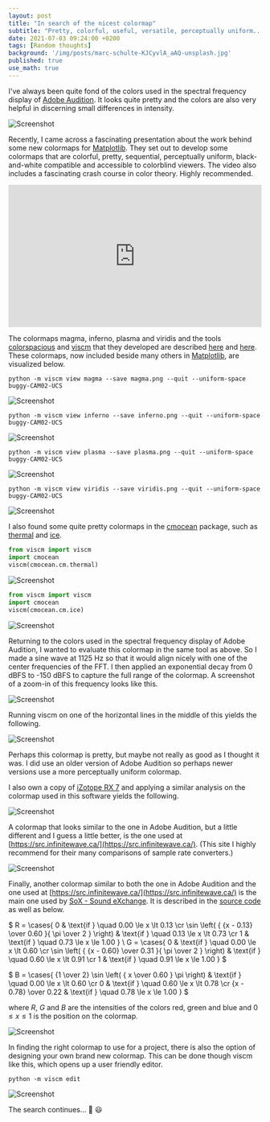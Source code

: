 ```yaml
---
layout: post
title: "In search of the nicest colormap"
subtitle: "Pretty, colorful, useful, versatile, perceptually uniform..."
date: 2021-07-03 09:24:00 +0200
tags: [Random thoughts]
background: '/img/posts/marc-schulte-KJCyvlA_aAQ-unsplash.jpg'
published: true
use_math: true
---
```


<!-- https://unsplash.com/photos/KJCyvlA_aAQ -->
<!-- https://unsplash.com/photos/mz471WAXhCU -->

I've always been quite fond of the colors used in the spectral frequency display of [Adobe Audition](https://www.adobe.com/se/products/audition.html). It looks quite pretty and the colors are also very helpful in discerning small differences in intensity. 

<img class="img-fluid" src="/img/posts/audition.jpg" alt="Screenshot">

Recently, I came across a fascinating presentation about the work behind some new colormaps for [Matplotlib](https://matplotlib.org/). They set out to develop some colormaps that are colorful, pretty, sequential, perceptually uniform, black-and-white compatible and accessible to colorblind viewers. The video also includes a fascinating crash course in color theory. Highly recommended.

<!-- https://www.w3schools.com/howto/howto_css_responsive_iframes.asp -->
<div style="position:relative;overflow:hidden;width:100%;padding-top:56.25%;">
<iframe style="position:absolute;top:0;left:0;bottom:0;right:0;width:100%;height:100%;" src="https://www.youtube.com/embed/xAoljeRJ3lU" title="YouTube video player" frameborder="0" allow="accelerometer; autoplay; clipboard-write; encrypted-media; gyroscope; picture-in-picture" allowfullscreen></iframe>
</div>

The colormaps magma, inferno, plasma and viridis and the tools [colorspacious](https://pypi.org/project/colorspacious/) and [viscm](https://pypi.org/project/viscm/) that they developed are described [here](https://bids.github.io/colormap/) and [here](https://github.com/bids/colormap). These colormaps, now included beside many others in [Matplotlib](https://matplotlib.org/stable/tutorials/colors/colormaps.html), are visualized below.

```
python -m viscm view magma --save magma.png --quit --uniform-space buggy-CAM02-UCS
```
<img class="img-fluid" src="/img/posts/magma.png" alt="Screenshot">

```
python -m viscm view inferno --save inferno.png --quit --uniform-space buggy-CAM02-UCS
```
<img class="img-fluid" src="/img/posts/inferno.png" alt="Screenshot">

```
python -m viscm view plasma --save plasma.png --quit --uniform-space buggy-CAM02-UCS
```
<img class="img-fluid" src="/img/posts/plasma.png" alt="Screenshot">

```
python -m viscm view viridis --save viridis.png --quit --uniform-space buggy-CAM02-UCS
```
<img class="img-fluid" src="/img/posts/viridis.png" alt="Screenshot">

I also found some quite pretty colormaps in the [cmocean](https://matplotlib.org/cmocean/) package, such as [thermal](https://matplotlib.org/cmocean/#thermal) and [ice](https://matplotlib.org/cmocean/#ice).

```python
from viscm import viscm
import cmocean
viscm(cmocean.cm.thermal)
```
<img class="img-fluid" src="/img/posts/thermal.png" alt="Screenshot">

```python
from viscm import viscm
import cmocean
viscm(cmocean.cm.ice)
```
<img class="img-fluid" src="/img/posts/ice.png" alt="Screenshot">

Returning to the colors used in the spectral frequency display of Adobe Audition, I wanted to evaluate this colormap in the same tool as above. So I made a sine wave at 1125 Hz so that it would align nicely with one of the center frequencies of the FFT. I then applied an exponential decay from 0 dBFS to -150 dBFS to capture the full range of the colormap. A screenshot of a zoom-in of this frequency looks like this.

<img class="img-fluid" src="/img/posts/audition-crop.jpg" alt="Screenshot">

Running viscm on one of the horizontal lines in the middle of this yields the following.

<img class="img-fluid" src="/img/posts/audition-viscm.png" alt="Screenshot">

Perhaps this colormap is pretty, but maybe not really as good as I thought it was. I did use an older version of Adobe Audition so perhaps newer versions use a more perceptually uniform colormap.

I also own a copy of [iZotope RX 7](https://www.izotope.com/en/products/rx.html) and applying a similar analysis on the colormap used in this software yields the following.

<img class="img-fluid" src="/img/posts/rx7-viscm.png" alt="Screenshot">

A colormap that looks similar to the one in Adobe Audition, but a little different and I guess a little better, is the one used at [https://src.infinitewave.ca/](https://src.infinitewave.ca/). (This site I highly recommend for their many comparisons of sample rate converters.)

<img class="img-fluid" src="/img/posts/src.infinitewave.ca.png" alt="Screenshot">

Finally, another colormap similar to both the one in Adobe Audition and the one used at [https://src.infinitewave.ca/](https://src.infinitewave.ca/) is the main one used by [SoX - Sound eXchange](http://sox.sourceforge.net/). It is described in the [source code](https://sourceforge.net/p/sox/code/ci/master/tree/src/spectrogram.c#l648) as well as below.

<!-- https://benlansdell.github.io/computing/mathjax/, but needed to swap single with double dollar signs in the header, as double double dollar signs did not work well. -->
<!-- https://www.onemathematicalcat.org/MathJaxDocumentation/TeXSyntax.htm -->
<!-- http://docs.mathjax.org/en/latest/index.html -->
<!-- https://math.meta.stackexchange.com/questions/5020/mathjax-basic-tutorial-and-quick-reference -->
$
R = 
\cases{
0  & \text{if } \quad 0.00 \le x \lt 0.13 \cr
\sin \left( { {x - 0.13} \over 0.60 }{ \pi \over 2 } \right)  & \text{if } \quad 0.13 \le x \lt 0.73 \cr
1 & \text{if } \quad 0.73 \le x \le 1.00
}
\\
G = 
\cases{
0  & \text{if } \quad 0.00 \le x \lt 0.60 \cr
\sin \left( { {x - 0.60} \over 0.31 }{ \pi \over 2 } \right)  & \text{if } \quad 0.60 \le x \lt 0.91 \cr
1 & \text{if } \quad 0.91 \le x \le 1.00
}
$

$
B = 
\cases{
{1 \over 2} \sin \left( { x \over 0.60 } \pi \right)  & \text{if } \quad 0.00 \le x \lt 0.60 \cr
0 & \text{if } \quad 0.60 \le x \lt 0.78 \cr
{x - 0.78} \over 0.22 & \text{if } \quad 0.78 \le x \le 1.00
}
$

where $R$, $G$ and $B$ are the intensities of the colors red, green and blue and $0 \le x \le 1$ is the position on the colormap.

<img class="img-fluid" src="/img/posts/sox.png" alt="Screenshot">

In finding the right colormap to use for a project, there is also the option of designing your own brand new colormap. This can be done though viscm like this, which opens up a user friendly editor.
```
python -m viscm edit
```
<img class="img-fluid" src="/img/posts/viscm-editor.png" alt="Screenshot">

The search continues... :telescope: :smiley:
